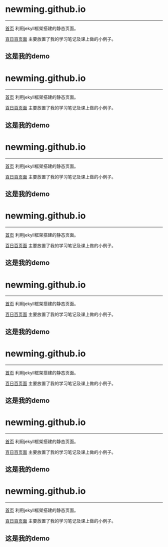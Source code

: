 # newming.github.io

*******

[首页](http://newming.github.io/)
利用jekyll框架搭建的静态页面。

[百日百页面](http://newming.github.io/100)
主要放置了我的学习笔记及课上做的小例子。

## 这是我的demo
# newming.github.io

*******

[首页](http://newming.github.io/)
利用jekyll框架搭建的静态页面。

[百日百页面](http://newming.github.io/100)
主要放置了我的学习笔记及课上做的小例子。

## 这是我的demo
# newming.github.io

*******

[首页](http://newming.github.io/)
利用jekyll框架搭建的静态页面。

[百日百页面](http://newming.github.io/100)
主要放置了我的学习笔记及课上做的小例子。

## 这是我的demo
# newming.github.io

*******

[首页](http://newming.github.io/)
利用jekyll框架搭建的静态页面。

[百日百页面](http://newming.github.io/100)
主要放置了我的学习笔记及课上做的小例子。

## 这是我的demo
# newming.github.io

*******

[首页](http://newming.github.io/)
利用jekyll框架搭建的静态页面。

[百日百页面](http://newming.github.io/100)
主要放置了我的学习笔记及课上做的小例子。

## 这是我的demo
# newming.github.io

*******

[首页](http://newming.github.io/)
利用jekyll框架搭建的静态页面。

[百日百页面](http://newming.github.io/100)
主要放置了我的学习笔记及课上做的小例子。

## 这是我的demo
# newming.github.io

*******

[首页](http://newming.github.io/)
利用jekyll框架搭建的静态页面。

[百日百页面](http://newming.github.io/100)
主要放置了我的学习笔记及课上做的小例子。

## 这是我的demo
# newming.github.io

*******

[首页](http://newming.github.io/)
利用jekyll框架搭建的静态页面。

[百日百页面](http://newming.github.io/100)
主要放置了我的学习笔记及课上做的小例子。

## 这是我的demo
